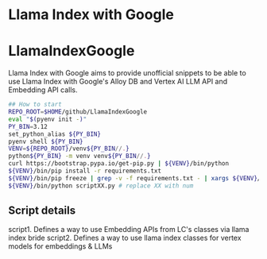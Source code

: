 # Llama Index with Google

# LlamaIndexGoogle
Llama Index with Google aims to provide unofficial snippets to be able to use Llama Index with Google's Alloy DB and Vertex AI LLM API and Embedding API calls.

```sh
## How to start
REPO_ROOT=$HOME/github/LlamaIndexGoogle
eval "$(pyenv init -)"
PY_BIN=3.12
set_python_alias ${PY_BIN}
pyenv shell ${PY_BIN}
VENV=${REPO_ROOT}/venv${PY_BIN//.}
python${PY_BIN} -m venv venv${PY_BIN//.}
curl https://bootstrap.pypa.io/get-pip.py | ${VENV}/bin/python
${VENV}/bin/pip install -r requirements.txt
${VENV}/bin/pip freeze | grep -v -f requirements.txt - | xargs ${VENV}/bin/pip uninstall -y
${VENV}/bin/python scriptXX.py # replace XX with num
```

## Script details

script1. Defines a way to use Embedding APIs from LC's classes via llama index bride
script2. Defines a way to use llama index classes for vertex models for embeddings & LLMs

